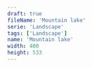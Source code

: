 ```yaml
---
draft: true
fileName: 'Mountain lake'
serie: 'Landscape'
tags: ['Landscape']
name: 'Mountain lake'
width: 400
height: 533
---
```

